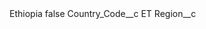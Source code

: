 <?xml version="1.0" encoding="UTF-8"?>
<CustomMetadata xmlns="http://soap.sforce.com/2006/04/metadata" xmlns:xsi="http://www.w3.org/2001/XMLSchema-instance" xmlns:xsd="http://www.w3.org/2001/XMLSchema">
    <label>Ethiopia</label>
    <protected>false</protected>
    <values>
        <field>Country_Code__c</field>
        <value xsi:type="xsd:string">ET</value>
    </values>
    <values>
        <field>Region__c</field>
        <value xsi:nil="true"/>
    </values>
</CustomMetadata>
